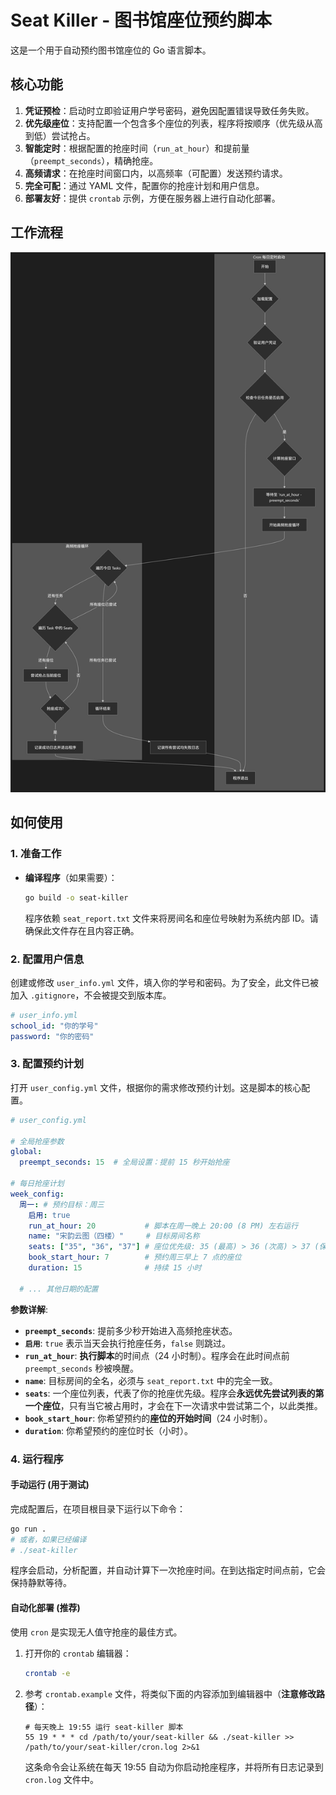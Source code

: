 # Seat Killer - 图书馆座位预约脚本

这是一个用于自动预约图书馆座位的 Go 语言脚本。
## 核心功能

1. **凭证预检**：启动时立即验证用户学号密码，避免因配置错误导致任务失败。
2. **优先级座位**：支持配置一个包含多个座位的列表，程序将按顺序（优先级从高到低）尝试抢占。
3. **智能定时**：根据配置的抢座时间（`run_at_hour`）和提前量（`preempt_seconds`），精确抢座。
4. **高频请求**：在抢座时间窗口内，以高频率（可配置）发送预约请求。
5. **完全可配**：通过 YAML 文件，配置你的抢座计划和用户信息。
6. **部署友好**：提供 `crontab` 示例，方便在服务器上进行自动化部署。

## 工作流程

![工作流程图](当前完整流程图.png)

## 如何使用

### 1. 准备工作

- **编译程序**（如果需要）：
  ```bash
  go build -o seat-killer
  ```
  程序依赖 `seat_report.txt` 文件来将房间名和座位号映射为系统内部 ID。请确保此文件存在且内容正确。

### 2. 配置用户信息

创建或修改 `user_info.yml` 文件，填入你的学号和密码。为了安全，此文件已被加入 `.gitignore`，不会被提交到版本库。

```yaml
# user_info.yml
school_id: "你的学号"
password: "你的密码"
```

### 3. 配置预约计划

打开 `user_config.yml` 文件，根据你的需求修改预约计划。这是脚本的核心配置。

```yaml
# user_config.yml

# 全局抢座参数
global:
  preempt_seconds: 15  # 全局设置：提前 15 秒开始抢座

# 每日抢座计划
week_config:
  周一: # 预约目标：周三
    启用: true
    run_at_hour: 20           # 脚本在周一晚上 20:00 (8 PM) 左右运行
    name: "宋韵云图（四楼）"     # 目标房间名称
    seats: ["35", "36", "37"] # 座位优先级: 35 (最高) > 36 (次高) > 37 (保底)
    book_start_hour: 7        # 预约周三早上 7 点的座位
    duration: 15              # 持续 15 小时

  # ... 其他日期的配置
```

**参数详解**:
- **`preempt_seconds`**: 提前多少秒开始进入高频抢座状态。
- **`启用`**: `true` 表示当天会执行抢座任务，`false` 则跳过。
- **`run_at_hour`**: **执行脚本**的时间点（24 小时制）。程序会在此时间点前 `preempt_seconds` 秒被唤醒。
- **`name`**: 目标房间的全名，必须与 `seat_report.txt` 中的完全一致。
- **`seats`**: 一个座位列表，代表了你的抢座优先级。程序会**永远优先尝试列表的第一个座位**，只有当它被占用时，才会在下一次请求中尝试第二个，以此类推。
- **`book_start_hour`**: 你希望预约的**座位的开始时间**（24 小时制）。
- **`duration`**: 你希望预约的座位时长（小时）。

### 4. 运行程序

#### 手动运行 (用于测试)

完成配置后，在项目根目录下运行以下命令：

```bash
go run .
# 或者，如果已经编译
# ./seat-killer
```
程序会启动，分析配置，并自动计算下一次抢座时间。在到达指定时间点前，它会保持静默等待。

#### 自动化部署 (推荐)

使用 `cron` 是实现无人值守抢座的最佳方式。

1.  打开你的 `crontab` 编辑器：
    ```bash
    crontab -e
    ```
2.  参考 `crontab.example` 文件，将类似下面的内容添加到编辑器中（**注意修改路径**）：
    ```cron
    # 每天晚上 19:55 运行 seat-killer 脚本
    55 19 * * * cd /path/to/your/seat-killer && ./seat-killer >> /path/to/your/seat-killer/cron.log 2>&1
    ```
    这条命令会让系统在每天 19:55 自动为你启动抢座程序，并将所有日志记录到 `cron.log` 文件中。

